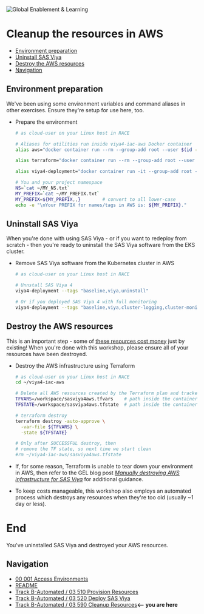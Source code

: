 ![Global Enablement & Learning](https://gelgitlab.race.sas.com/GEL/utilities/writing-content-in-markdown/-/raw/master/img/gel_banner_logo_tech-partners.jpg)

# Cleanup the resources in AWS

- [Environment preparation](#environment-preparation)
- [Uninstall SAS Viya](#uninstall-sas-viya)
- [Destroy the AWS resources](#destroy-the-aws-resources)
- [Navigation](#navigation)
## Environment preparation

We've been using some environment variables and command aliases in other exercises. Ensure they're setup for use here, too. 

* Prepare the environment

  ```bash
  # as cloud-user on your Linux host in RACE

  # Aliases for utilities run inside viya4-iac-aws Docker container
  alias aws="docker container run --rm --group-add root --user $(id -u):$(id -g) -v $HOME/.aws:/root/.aws --entrypoint aws viya4-iac-aws"

  alias terraform="docker container run --rm --group-add root --user $(id -u):$(id -g) -v $HOME/.aws:/root/.aws -v $HOME/.ssh:/root/.ssh -v $HOME/viya4-iac-aws:/workspace --entrypoint terraform viya4-iac-aws"

  alias viya4-deployment="docker container run -it --group-add root --user $(id -u):$(id -g) -v $HOME/project/deploy:/data -v $HOME/.kube/config:/config/kubeconfig -v $HOME/project/deploy/${NS}/${NS}-viyavars.yaml:/config/config -v $HOME/viya4-iac-aws/${NS}.tfstate:/config/tfstate viya4-deployment"

  # You and your project namespace
  NS=`cat ~/MY_NS.txt`
  MY_PREFIX=`cat ~/MY_PREFIX.txt`
  MY_PREFIX=${MY_PREFIX,,}        # convert to all lower-case
  echo -e "\nYour PREFIX for names/tags in AWS is: ${MY_PREFIX}."
  ```

## Uninstall SAS Viya

When you're done with using SAS Viya - or if you want to redeploy from scratch - then you're ready to uninstall the SAS Viya software from the EKS cluster.

* Remove SAS Viya software from the Kubernetes cluster in AWS

   ```bash
   # as cloud-user on your Linux host in RACE

   # Unnstall SAS Viya 4
   viya4-deployment --tags "baseline,viya,uninstall"

   # Or if you deployed SAS Viya 4 with full monitoring
   viya4-deployment --tags "baseline,viya,cluster-logging,cluster-monitoring,viya-monitoring,uninstall"
   ```

## Destroy the AWS resources 

This is an important step - some of [these resources cost money](https://calculator.aws/#/) just by existing! When you're done with this workshop, please ensure all of your resources have been destroyed. 

* Destroy the AWS infrastructure using Terraform

  ```bash
  # as cloud-user on your Linux host in RACE
  cd ~/viya4-iac-aws

  # Delete all AWS resources created by the Terraform plan and tracked in the Terraform state file.
  TFVARS=/workspace/sasviya4aws.tfvars    # path inside the container
  TFSTATE=/workspace/sasviya4aws.tfstate  # path inside the container

  # terraform destroy
  terraform destroy -auto-approve \
    -var-file ${TFVARS} \
    -state ${TFSTATE}

  # Only after SUCCESSFUL destroy, then
  # remove the TF state, so next time we start clean
  #rm ~/viya4-iac-aws/sasviya4aws.tfstate
  ```

* If, for some reason, Terraform is unable to tear down your environment in AWS, then refer to the GEL blog post _[Manually destroying AWS infrastructure for SAS Viya](http://sww.sas.com/blogs/wp/gate/44278/manually-destroying-aws-infrastructure-for-sas-viya/rocoll/2021/05/06)_ for additional guidance.

* To keep costs manageable, this workshop also employs an automated process which destroys any resources when they're too old (usually ~1 day or less).

# End

You've uninstalled SAS Viya and destroyed your AWS resources. 

## Navigation

<!-- startnav -->
* [00 001 Access Environments](/00_001_Access_Environments.md)
* [README](/README.md)
* [Track B-Automated / 03 510 Provision Resources](/Track-B-Automated/03_510_Provision_Resources.md)
* [Track B-Automated / 03 520 Deploy SAS Viya](/Track-B-Automated/03_520_Deploy_SAS_Viya.md)
* [Track B-Automated / 03 590 Cleanup Resources](/Track-B-Automated/03_590_Cleanup_Resources.md)**<-- you are here**
<!-- endnav -->
